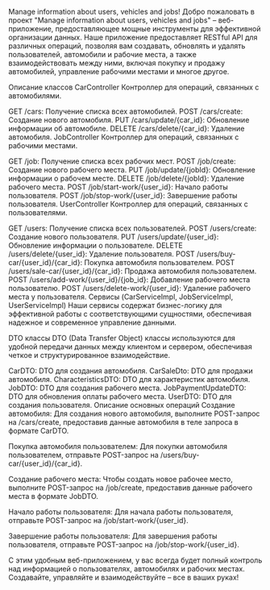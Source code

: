 Manage information about users, vehicles and jobs!
Добро пожаловать в проект "Manage information about users, vehicles and jobs" – веб-приложение, предоставляющее мощные инструменты для эффективной организации данных. Наше приложение предоставляет RESTful API для различных операций, позволяя вам создавать, обновлять и удалять пользователей, автомобили и рабочие места, а также взаимодействовать между ними, включая покупку и продажу автомобилей, управление рабочими местами и многое другое.

Описание классов
CarController
Контроллер для операций, связанных с автомобилями.

GET /cars: Получение списка всех автомобилей.
POST /cars/create: Создание нового автомобиля.
PUT /cars/update/{car_id}: Обновление информации об автомобиле.
DELETE /cars/delete/{car_id}: Удаление автомобиля.
JobController
Контроллер для операций, связанных с рабочими местами.

GET /job: Получение списка всех рабочих мест.
POST /job/create: Создание нового рабочего места.
PUT /job/update/{jobId}: Обновление информации о рабочем месте.
DELETE /job/delete/{jobId}: Удаление рабочего места.
POST /job/start-work/{user_id}: Начало работы пользователя.
POST /job/stop-work/{user_id}: Завершение работы пользователя.
UserController
Контроллер для операций, связанных с пользователями.

GET /users: Получение списка всех пользователей.
POST /users/create: Создание нового пользователя.
PUT /users/update/{user_id}: Обновление информации о пользователе.
DELETE /users/delete/{user_id}: Удаление пользователя.
POST /users/buy-car/{user_id}/{car_id}: Покупка автомобиля пользователем.
POST /users/sale-car/{user_id}/{car_id}: Продажа автомобиля пользователем.
POST /users/add-work/{user_id}/{job_id}: Добавление рабочего места пользователю.
POST /users/delete-work/{user_id}: Удаление рабочего места у пользователя.
Сервисы (CarServiceImpl, JobServiceImpl, UserServiceImpl)
Наши сервисы содержат бизнес-логику для эффективной работы с соответствующими сущностями, обеспечивая надежное и современное управление данными.

DTO классы
DTO (Data Transfer Object) классы используются для удобной передачи данных между клиентом и сервером, обеспечивая четкое и структурированное взаимодействие.

CarDTO: DTO для создания автомобиля.
CarSaleDto: DTO для продажи автомобиля.
CharacteristicsDTO: DTO для характеристик автомобиля.
JobDTO: DTO для создания рабочего места.
JobPaymentUpdateDTO: DTO для обновления оплаты рабочего места.
UserDTO: DTO для создания пользователя.
Описание основных операций
Создание автомобиля:
Для создания нового автомобиля, выполните POST-запрос на /cars/create, предоставив данные автомобиля в теле запроса в формате CarDTO.

Покупка автомобиля пользователем:
Для покупки автомобиля пользователем, отправьте POST-запрос на /users/buy-car/{user_id}/{car_id}.

Создание рабочего места:
Чтобы создать новое рабочее место, выполните POST-запрос на /job/create, предоставив данные рабочего места в формате JobDTO.

Начало работы пользователя:
Для начала работы пользователя, отправьте POST-запрос на /job/start-work/{user_id}.

Завершение работы пользователя:
Для завершения работы пользователя, отправьте POST-запрос на /job/stop-work/{user_id}.

С этим удобным веб-приложением, у вас всегда будет полный контроль над информацией о пользователях, автомобилях и рабочих местах. Создавайте, управляйте и взаимодействуйте – все в ваших руках!
